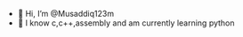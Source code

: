 - 👋 Hi, I’m @Musaddiq123m
- 🌱 I know c,c++,assembly and am currently learning python
<!---
Musaddiq123m/Musaddiq123m is a ✨ special ✨ repository because its `README.md` (this file) appears on your GitHub profile.
You can click the Preview link to take a look at your changes.
--->
